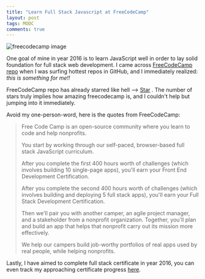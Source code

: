 ```yaml
---
title: "Learn Full Stack Javascript at FreeCodeCamp"
layout: post
tags: MOOC
comments: true
---
```



![freecodecamp image](//i.imgur.com/oX9vfkU.png "Free Code Camp")

One goal of mine in year 2016 is to learn JavaScript well in order to lay solid foundation for full stack web development. I came across [FreeCodeCamp repo](https://github.com/FreeCodeCamp/FreeCodeCamp) when I was surfing hottest repos in GitHub, and I immediately realized: *this is something for me!!*

FreeCodeCamp repo has already starred like hell -->    <a class="github-button" href="https://github.com/FreeCodeCamp/FreeCodeCamp" data-icon="octicon-star" data-style="mega" data-count-href="/FreeCodeCamp/FreeCodeCamp/stargazers" data-count-api="/repos/FreeCodeCamp/FreeCodeCamp#stargazers_count" data-count-aria-label="# stargazers on GitHub" aria-label="Star FreeCodeCamp/FreeCodeCamp on GitHub">Star</a>
. The number of stars truly implies how amazing freecodecamp is, and I couldn't help but jumping into it immediately.



Avoid my one-person-word, here is the quotes from FreeCodeCamp:

>Free Code Camp is an open-source community where you learn to code and help nonprofits.
>
>You start by working through our self-paced, browser-based full stack JavaScript curriculum.
>
>After you complete the first 400 hours worth of challenges (which involves building 10 single-page apps), you'll earn your Front End Development Certification.
>
>After you complete the second 400 hours worth of challenges (which involves building and deploying 5 full stack apps), you'll earn your Full Stack Development Certification.
>
>Then we'll pair you with another camper, an agile project manager, and a stakeholder from a nonprofit organization. Together, you'll plan and build an app that helps that nonprofit carry out its mission more effectively.
>
>We help our campers build job-worthy portfolios of real apps used by real people, while helping nonprofits.

Lastly, I have aimed to complete full stack certificate in year 2016, you can even track my approaching certificate progress [here](http://www.freecodecamp.com/fcc7aab8b44).

<script async defer id="github-bjs" src="//buttons.github.io/buttons.js"></script>
